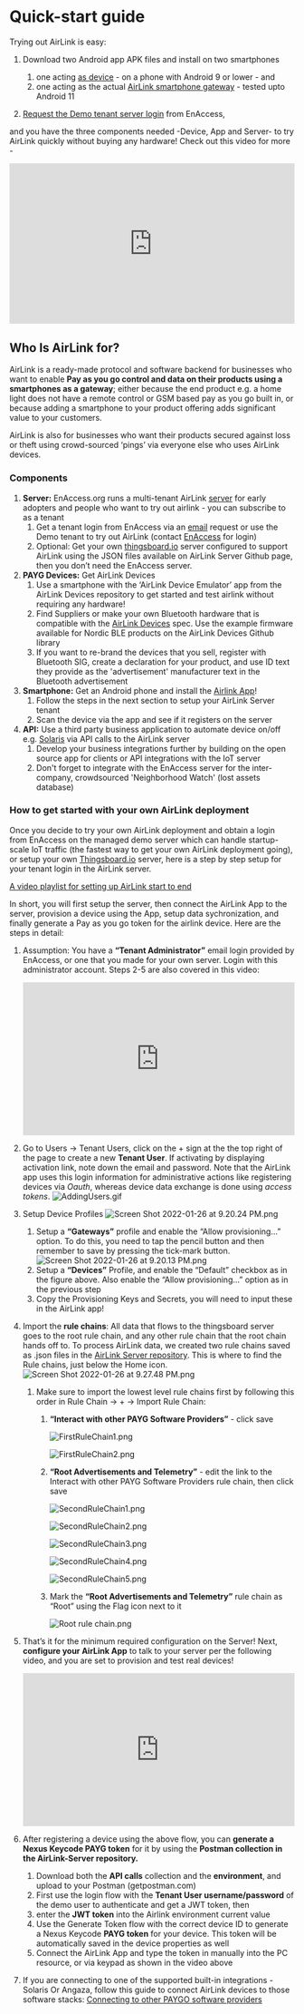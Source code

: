 # Quick-start guide

Trying out AirLink is easy:

1. Download two Android app APK files and install on two smartphones

    1. one acting [as device](https://github.com/EnAccess/Airlink-Devices/releases/) - on a phone with Android 9 or lower - and
    2. one acting as the actual [AirLink smartphone gateway](https://github.com/EnAccess/Airlink-App/releases/) - tested upto Android 11
2. [Request the Demo tenant server login](https://enaccess.org/airlink/) from EnAccess,

and you have the three components needed -Device, App and Server- to try AirLink quickly without buying any hardware! Check out this video for more -
    <style>
    .youtube-embed-container {
    position: relative;
    padding-bottom: 56.25%;
    height: 0;
    overflow:
    hidden; max-width: 100%;
    }
    .youtube-embed-container iframe,
    .youtube-embed-container object,
    .youtube-embed-container embed { position: absolute; top: 0; left: 0; width: 100%; height: 100%; }
    </style>
    <div class="youtube-embed-container">
    <iframe
    src="https://youtube.com/embed/OAEcQaUBIao?enablejsapi=1"
    frameborder="0"
    allow="accelerometer; autoplay; clipboard-write; encrypted-media; gyroscope; picture-in-picture; web-share"
    allowfullscreen>
    </iframe>
    </div>

## Who Is AirLink for?

AirLink is a ready-made protocol and software backend for businesses who want to enable **Pay as you go control and data on their products using a smartphones as a gateway**; either because the end product e.g. a home light does not have a remote control or GSM based pay as you go built in, or because adding a smartphone to your product offering adds significant value to your customers.

AirLink is also for businesses who want their products secured against loss or theft using crowd-sourced ‘pings’ via everyone else who uses AirLink devices.

### Components

1. **Server:** EnAccess.org runs a multi-tenant AirLink [server](AirLink%20Server.md) for early adopters and people who want to try out airlink - you can subscribe to as a tenant
    1. Get a tenant login from EnAccess via an [email](mailto:help@enaccess.org) request or use the Demo tenant to try out AirLink (contact [EnAccess](mailto:help@enaccess.org) for login)
    2. Optional: Get your own [thingsboard.io](http://thingsboard.io) server configured to support AirLink using the JSON files available on AirLink Server Github page, then you don’t need the EnAccess server.
2. **PAYG Devices:** Get AirLink Devices
    1. Use a smartphone with the ‘AirLink Device Emulator’ app from the AirLink Devices repository to get started and test airlink without requiring any hardware!
    2. Find Suppliers or make your own Bluetooth hardware that is compatible with the [AirLink Devices](AirLink%20Devices.md) spec. Use the example firmware available for Nordic BLE products on the AirLink Devices Github library
    3. If you want to re-brand the devices that you sell, register with Bluetooth SIG, create a declaration for your product, and use ID text they provide as the 'advertisement' manufacturer text in the Bluetooth advertisement
3. **Smartphone:** Get an Android phone and install the [Airlink App](AirLink%20App.md)!
    1. Follow the steps in the next section to setup your AirLink Server tenant
    2. Scan the device via the app and see if it registers on the server
4. **API:** Use a third party business application to automate device on/off e.g. [Solaris](https://www.solarisoffgrid.com) via API calls to the AirLink server
    1. Develop your business integrations further by building on the open source app for clients or API integrations with the IoT server
    2. Don't forget to integrate with the EnAccess server for the inter-company, crowdsourced 'Neighborhood Watch' (lost assets database)

### How to get started with your own AirLink deployment

Once you decide to try your own AirLink deployment and obtain a login from EnAccess on the managed demo server which can handle startup-scale IoT traffic (the fastest way to get your own AirLink deployment going), or setup your own [Thingsboard.io](http://Thingsboard.io) server, here is a step by step setup for your tenant login in the AirLink server.

[A video playlist for setting up AirLink start to end](https://www.youtube.com/playlist?list=PLzs9gB3KSMw_u0zuKGCKE0x2EER0s6ONP)

In short, you will first setup the server, then connect the AirLink App to the server, provision a device using the App, setup data sychronization, and finally generate a Pay as you go token for the airlink device. Here are the steps in detail:

1. Assumption: You have a **“Tenant Administrator”** email login provided by EnAccess, or one that you made for your own server. Login with this administrator account.
     Steps 2-5 are also covered in this video:
        <style>
        .youtube-embed-container {
        position: relative;
        padding-bottom: 56.25%;
        height: 0;
        overflow:
        hidden; max-width: 100%;
        }
        .youtube-embed-container iframe,
        .youtube-embed-container object,
        .youtube-embed-container embed { position: absolute; top: 0; left: 0; width: 100%; height: 100%; }
        </style>
        <div class="youtube-embed-container">
        <iframe
        src="https://youtube.com/embed/6GAqmAPOLjI?enablejsapi=1"
        frameborder="0"
        allow="accelerometer; autoplay; clipboard-write; encrypted-media; gyroscope; picture-in-picture; web-share"
        allowfullscreen>
        </iframe>
        </div>

2. Go to Users → Tenant Users, click on the + sign at the the top right of the page to create a new **Tenant User**. If activating by displaying activation link, note down the email and password. Note that the AirLink app uses this login information for administrative actions like registering devices via *Oauth*, whereas device data exchange is done using *access tokens*.
     ![AddingUsers.gif](AirLink%20Server/AddingUsers.gif)
3. Setup Device Profiles
     ![Screen Shot 2022-01-26 at 9.20.24 PM.png](AirLink%20Server/Screen_Shot_2022-01-26_at_9.20.24_PM.png)

    1. Setup a **“Gateways”** profile and enable the “Allow provisioning...” option. To do this, you need to tap the pencil button and then remember to save by pressing the tick-mark button.
     ![Screen Shot 2022-01-26 at 9.20.13 PM.png](AirLink%20Server/Screen_Shot_2022-01-26_at_9.20.13_PM.png)
    2. Setup a **“Devices”** Profile, and enable the “Default” checkbox as in the figure above. Also enable the “Allow provisioning...” option as in the previous step
    3. Copy the Provisioning Keys and Secrets, you will need to input these in the AirLink app!

4. Import the **rule chains**: All data that flows to the thingsboard server goes to the root rule chain, and any other rule chain that the root chain hands off to. To process AirLink data, we created two rule chains saved as .json files in the [AirLink Server repository](https://github.com/EnAccess/AirLink-Server). This is where to find the Rule chains, just below the Home icon.
  ![Screen Shot 2022-01-26 at 9.27.48 PM.png](AirLink%20Server/Screen_Shot_2022-01-26_at_9.27.48_PM.png)

    1. Make sure to import the lowest level rule chains first by following this order in Rule Chain → + → Import Rule Chain:
        1. **“Interact with other PAYG Software Providers”** - click save

            ![FirstRuleChain1.png](AirLink%20Server/FirstRuleChain1.png)

            ![FirstRuleChain2.png](AirLink%20Server/FirstRuleChain2.png)
        2. **“Root Advertisements and Telemetry”** - edit the link to the Interact with other PAYG Software Providers rule chain, then click save

            ![SecondRuleChain1.png](AirLink%20Server/SecondRuleChain1.png)

            ![SecondRuleChain2.png](AirLink%20Server/SecondRuleChain2.png)

            ![SecondRuleChain3.png](AirLink%20Server/SecondRuleChain3.png)

            ![SecondRuleChain4.png](AirLink%20Server/SecondRuleChain4.png)

            ![SecondRuleChain5.png](AirLink%20Server/SecondRuleChain5.png)
        3. Mark the **“Root Advertisements and Telemetry”** rule chain as “Root” using the Flag icon next to it

            ![Root rule chain.png](AirLink%20Server/Root%20rule%20chain.png)

5. That’s it for the minimum required configuration on the Server! Next, **configure your AirLink App** to talk to your server per the following video, and you are set to provision and test real devices!
     <style>
     .youtube-embed-container {
     position: relative;
     padding-bottom: 56.25%;
     height: 0;
     overflow:
     hidden; max-width: 100%;
     }
     .youtube-embed-container iframe,
     .youtube-embed-container object,
     .youtube-embed-container embed { position: absolute; top: 0; left: 0; width: 100%; height: 100%; }
     </style>
     <div class="youtube-embed-container">
     <iframe
     src="https://youtube.com/embed/OAEcQaUBIao?enablejsapi=1"
     frameborder="0"
     allow="accelerometer; autoplay; clipboard-write; encrypted-media; gyroscope; picture-in-picture; web-share"
     allowfullscreen>
     </iframe>
     </div>

6. After registering a device using the above flow, you can **generate a Nexus Keycode PAYG token** for it by using the **Postman collection in the AirLink-Server repository.**

    1. Download both the **API calls** collection and the **environment**, and upload to your Postman (getpostman.com)
    2. First use the login flow with the **Tenant User username/password** of the demo user to authenticate and get a JWT token, then
    3. enter the **JWT token** into the Airlink environment current value
    4. Use the Generate Token flow with the correct device ID to generate a Nexus Keycode **PAYG token** for your device. This token will be automatically saved in the device properties as well
    5. Connect the AirLink App and type the token in manually into the PC resource, or via keypad as shown in the video above

7. If you are connecting to one of the supported built-in integrations - Solaris Or Angaza, follow this guide to connect AirLink devices to those software stacks: [Connecting to other PAYGO software providers](Connecting%20to%20Solaris%20or%20Angaza.md)
